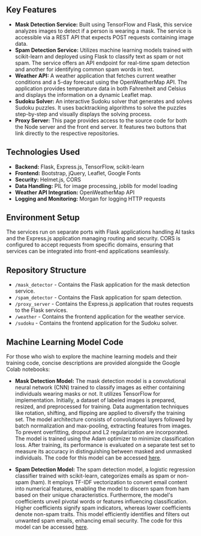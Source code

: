 ## Key Features

- **Mask Detection Service:** Built using TensorFlow and Flask, this service analyzes images to detect if a person is wearing a mask. The service is accessible via a REST API that expects POST requests containing image data.
- **Spam Detection Service:** Utilizes machine learning models trained with scikit-learn and deployed using Flask to classify text as spam or not spam. The service offers an API endpoint for real-time spam detection and another for identifying common spam words in text.
- **Weather API:** A weather application that fetches current weather conditions and a 5-day forecast using the OpenWeatherMap API. The application provides temperature data in both Fahrenheit and Celsius and displays the information on a dynamic Leaflet map.
- **Sudoku Solver:** An interactive Sudoku solver that generates and solves Sudoku puzzles. It uses backtracking algorithms to solve the puzzles step-by-step and visually displays the solving process.
- **Proxy Server:** This page provides access to the source code for both the Node server and the front end server. It features two buttons that link directly to the respective repositories.

## Technologies Used

- **Backend:** Flask, Express.js, TensorFlow, scikit-learn
- **Frontend:** Bootstrap, jQuery, Leaflet, Google Fonts
- **Security:** Helmet.js, CORS
- **Data Handling:** PIL for image processing, joblib for model loading
- **Weather API Integration:** OpenWeatherMap API
- **Logging and Monitoring:** Morgan for logging HTTP requests

## Environment Setup

The services run on separate ports with Flask applications handling AI tasks and the Express.js application managing routing and security. CORS is configured to accept requests from specific domains, ensuring that services can be integrated into front-end applications seamlessly.

## Repository Structure

- `/mask_detector` - Contains the Flask application for the mask detection service.
- `/spam_detector` - Contains the Flask application for spam detection.
- `/proxy_server` - Contains the Express.js application that routes requests to the Flask services.
- `/weather` - Contains the frontend application for the weather service.
- `/sudoku` - Contains the frontend application for the Sudoku solver.

## Machine Learning Model Code

For those who wish to explore the machine learning models and their training code, concise descriptions are provided alongside the Google Colab notebooks:

- **Mask Detection Model:** The mask detection model is a convolutional neural network (CNN) trained to classify images as either containing individuals wearing masks or not. It utilizes TensorFlow for implementation. Initially, a dataset of labeled images is prepared, resized, and preprocessed for training. Data augmentation techniques like rotation, shifting, and flipping are applied to diversify the training set. The model architecture consists of convolutional layers followed by batch normalization and max-pooling, extracting features from images. To prevent overfitting, dropout and L2 regularization are incorporated. The model is trained using the Adam optimizer to minimize classification loss. After training, its performance is evaluated on a separate test set to measure its accuracy in distinguishing between masked and unmasked individuals. The code for this model can be accessed [here](https://colab.research.google.com/drive/1Z4UB3rhkJDJdTuyfrNFRJBVYR07d2a4t?usp=sharing).

- **Spam Detection Model:** The spam detection model, a logistic regression classifier trained with scikit-learn, categorizes emails as spam or non-spam (ham). It employs TF-IDF vectorization to convert email content into numerical features, enabling the model to discern spam from ham based on their unique characteristics. Furthermore, the model's coefficients unveil pivotal words or features influencing classification. Higher coefficients signify spam indicators, whereas lower coefficients denote non-spam traits. This model efficiently identifies and filters out unwanted spam emails, enhancing email security. The code for this model can be accessed [here](https://colab.research.google.com/drive/1TgGTZpoEaxdNyWcPoc3Zh0NyMFf-y997?usp=sharing).
